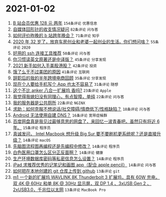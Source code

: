 # 2021-01-02

1. [B 站会员优惠 128 元 两年](https://www.v2ex.com/t/740917) `154条评论` `优惠信息`
1. [自媒体回形针的收支情况疑问](https://www.v2ex.com/t/740876) `82条评论` `问与答`
1. [如何评价昨晚的 b 站跨年晚会？](https://www.v2ex.com/t/740821) `71条评论` `知乎`
1. [2020 年 32 岁了，放弃车房创业和老婆一起创业的生活。你们想问啥？](https://www.v2ex.com/t/740842) `55条评论` `2020`
1. [好用的 ssh 连接工具推荐](https://www.v2ex.com/t/740849) `50条评论` `问与答`
1. [你习惯读英文原著还是中译版？](https://www.v2ex.com/t/740885) `45条评论` `分享发现`
1. [2021 新手如何入手美股港股？](https://www.v2ex.com/t/740820) `42条评论` `投资`
1. [饿了么干不过美团的原因](https://www.v2ex.com/t/740893) `41条评论` `互联网`
1. [辞职后的我的半年跨境电商回顾](https://www.v2ex.com/t/740890) `35条评论` `分享发现`
1. [现在个人要给手机写个 App 也太不容易了](https://www.v2ex.com/t/740832) `31条评论` `随想`
1. [这个不比 anker 八合一扩展坞 香吗?](https://www.v2ex.com/t/740865) `23条评论` `Apple`
1. [我觉得我媳妇没有同理心，有点智障，单纯](https://www.v2ex.com/t/740972) `22条评论` `问与答`
1. [我的服务器是公共厕所](https://www.v2ex.com/t/740924) `22条评论` `NGINX`
1. [求助：如何克服不想说话/社交障碍/情商低下/性格缺陷？](https://www.v2ex.com/t/740887) `18条评论` `问与答`
1. [Android 无法使用自建 DNS？](https://www.v2ex.com/t/740848) `16条评论` `宽带症候群`
1. [百度网盘真是我见过最够意思的网盘了，来回忆一波青春吧，虽然只有将近 6 年。](https://www.v2ex.com/t/740930) `15条评论` `程序员`
1. [真诚发问， Intel Macbook 想升级 Big Sur 要不要刷机更系统呢？还是直接升级？](https://www.v2ex.com/t/740871) `14条评论` `macOS`
1. [先脑图流程图再编程还是先编程中修改？](https://www.v2ex.com/t/740867) `14条评论` `程序员`
1. [白色医用口罩怎么区分正反面啊？](https://www.v2ex.com/t/740857) `14条评论` `健康`
1. [生产环境数据库密码等私密信息怎么设置？](https://www.v2ex.com/t/740834) `14条评论` `程序员`
1. [iPad 求推荐优秀的记笔记和画图 app（配合 apple pencil）](https://www.v2ex.com/t/740822) `14条评论` `问与答`
1. [如何把在本地创建的 git 仓库上传到 github](https://www.v2ex.com/t/740922) `13条评论` `git`
1. [m1 一个新的扩展坞 WAVLINK 8K Thunderbolt 3 扩展坞，具有 60W 充电，双 4K @ 60Hz 和单 8K @ 30Hz 显示屏，双 DP 1.4 、3xUSB Gen 2 、2xUSB3.0，千兆位以太网](https://www.v2ex.com/t/740860) `13条评论` `MacBook Pro`
